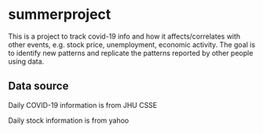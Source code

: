 # summerproject
This is a project to track covid-19 info and how it affects/correlates with other events, e.g. stock price, unemployment, economic activity.  The goal is to identify new patterns and replicate the patterns reported by other people using data.

Data source
-----------------
Daily COVID-19 information is from JHU CSSE

Daily stock information is from yahoo


